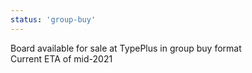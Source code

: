 ```yaml
---
status: 'group-buy'
---
```

Board available for sale at TypePlus in group buy format  
Current ETA of mid-2021